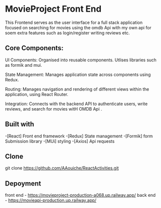 # MovieProject Front End

This Frontend serves as the user interface for a full stack application focused on searching for movies using the omdb Api with my own api for soem extra features such as login/register writing reviews etc. 
## Core Components:
UI Components: Organised into reusable components. Utlises libraries such as formik and mui.

State Management: Manages application state across components using Redux.

Routing: Manages navigation and rendering of different views within the application, using React Router.

Integration: Connects with the backend API to authenticate users, write reviews, and search for movies witH OMDB Api .



## Built with
 -[React] Front end framework
 -[Redux] State management
 -[Formik] form Submission library
 -[MUi] styling
 -[Axios] Api requests

 ## Clone
 git clone https://github.com/AAouiche/ReactActivities.git

 ## Depoyment
 front end - https://movieproject-production-a068.up.railway.app/    back end - https://movieapi-production.up.railway.app/ 
